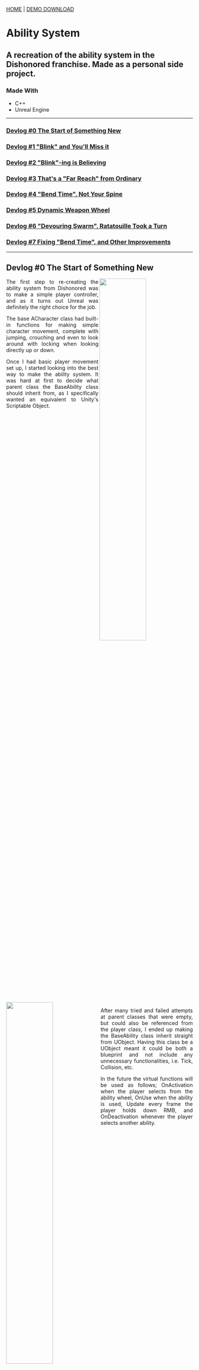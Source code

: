 [HOME](../README.md)
|
[DEMO DOWNLOAD](https://github.com/E-Dawkins/ProjectDemos/releases/tag/Ability-System-Demo-v1.0)
# Ability System

## **A recreation of the ability system in the Dishonored franchise. Made as a personal side project.**

### **Made With**
* C++
* Unreal Engine

---

[comment]: <> (Add link for each new devlog)

### [Devlog #0 The Start of Something New](#devlog-0-the-start-of-something-new-1)
### [Devlog #1 "Blink" and You'll Miss it](#devlog-1-blink-and-youll-miss-it-1)
### [Devlog #2 "Blink"-ing is Believing](#devlog-2-blink-ing-is-believing-1)
### [Devlog #3 That's a "Far Reach" from Ordinary](#devlog-3-thats-a-far-reach-from-ordinary-1)
### [Devlog #4 "Bend Time", Not Your Spine](#devlog-4-bend-time-not-your-spine-1)
### [Devlog #5 Dynamic Weapon Wheel](#devlog-5-dynamic-weapon-wheel-1)
### [Devlog #6 "Devouring Swarm", Ratatouille Took a Turn](#devlog-6-devouring-swarm-ratatouille-took-a-turn-1)
### [Devlog #7 Fixing "Bend Time", and Other Improvements](#devlog-7-fixing-bend-time-and-other-improvements-1)

---

## Devlog #0 The Start of Something New

[comment]: <> (TODO - swap for SimpleController.mp4)
<img src="./assets/TEMP.png" align="right" width="50%"/>

<p align="justify">
    The first step to re-creating the ability system from Dishonored was to make a simple player controller, and as it turns out Unreal was definitely the right choice for the job.
</p>

<p align="justify">
    The base ACharacter class had built-in functions for making simple character movement, complete with jumping, crouching and even to look around with locking when looking directly up or down.
</p>

<p align="justify">
    Once I had basic player movement set up, I started looking into the best way to make the ability system. It was hard at first to decide what parent class the BaseAbility class should inherit from, as I specifically wanted an equivalent to Unity's Scriptable Object.
</p>

<br clear="both"/>

<img src="./assets/Dev0/BaseAbility.png" align="left" width="50%"/>

<p align="justify">
    After many tried and failed attempts at parent classes that were empty, but could also be referenced from the player class, I ended up making the BaseAbility class inherit straight from UObject. Having this class be a UObject meant it could be both a blueprint and not include any unnecessary functionalities, i.e. Tick, Collision, etc.
</p>

<p align="justify">
    In the future the virtual functions will be used as follows; OnActivation when the player selects from the ability wheel, OnUse when the ability is used, Update every frame the player holds down RMB, and OnDeactivation whenever the player selects another ability.
</p>

<br clear="both"/>
<br/>

<p align="justify">
    The BaseAbility class was now completely empty and blueprint-able, this combined with the player controller from earlier created a solid foundation on which to build upon.
</p>

---

## Devlog #1 "Blink" and You'll Miss it

<p align="justify">
    The first ability I wanted to re-create was the iconic blink ability, a seemingly simple teleport mechanic, but oh-boy was it complex! To start with here are a few screenshots of the ability in action:
</p>

<img src="./assets/Dev1/Blink_InAir.jpg" align="left" width="49%"/>
<img src="./assets/Dev1/Blink_IntoCrouch.jpg" float="right" width="49%"/>
<img src="./assets/Dev1/Blink_Mantle.jpg" align="left"width="49%"/>
<p align="justify">
    From these screenshots you can see that the Blink ability has many edge cases. The normal use case (top-left) where the player is not aiming at a surface, and they teleport into the air. The player is aiming at a surface but there is only room to crouch (top-right), they should be teleported there but crouched. And when the player aims at an edge (bottom-left) they should teleport on top of the edge.
</p>

<br clear="both"/>
<br/>
<br/>

<img src="./assets/Dev1/LineTrace.png" align="left" width="50%"/>

<p align = "justify">
    Let's start with the easiest implementation of a teleport mechanic, where you line trace from the players' viewpoint and in the direction that they are looking. If the line trace doesn't hit a surface, easy just teleport them to the end of the line trace, but if the line trace does hit a surface, teleport them to the impact point offset by the impact normal.
</p>

[comment]: <> (TODO - swap for BasicTeleport.mp4)
<img src="./assets/TEMP.png" align="left" width="50%"/>

<p align = "justify">
    Once I had the basic "lazy" teleport working, I started researching the best way to check for the mantle-able edge. But after researching countless other implementations of the Blink mechanic, I found that none of them were truly robust, i.e. one implementation added a force upwards so the player always launched a bit higher than where they were aiming.
</p>

<p align = "justify">
    After many failed attempts at implementing the edge-mantle, I decided to break the problem down into two simple questions. What is a wall? How for are we aiming from the top of a wall?
</p>
<br clear="both"/>
<br/>

<img src="./assets/Dev1/CrossProduct.png" align="right" width="50%"/>

<p align = "justify">
    The former of these questions was actually quite simple to answer, just check the dot product between the impact normal and the global up vector. How does this help us? Well, the dot product of two vectors tells us how aligned they are, so using this knowledge we can determine that a dot product of ~0 means it is a wall. As for the latter, I came up with what I think is a robust solution, a recursive sphere trace. So, starting from the impact point I sphere trace using the up vector of this normal (more on that later), and because a sphere trace in Unreal only hits an object a single time I recall the sphere trace but offset by an amount and add all hits to an out array, the last hit in this array is the top edge and the distance to the top can be calculated.
</p>

<p align = "justify">
    To determine the up vector from the normal, we first consider the normal to be the forward vector of an arbitrary local axis, then getting the cross product of the normal and the global up vector we obtain the local right vector. Then doing one more cross between the original forward vector (normal) and the local right vector we get back the local up vector. Then using this up vector we feed it into the recursive sphere trace, which was much more reliable than just using the global up vector. In the video below, the purple line is the local up vector and the spheres are the recursive trace, turning green when the player can "mantle".
</p>
<br/>

[comment]: <> (TODO - swap for MantleSphereTrace.mp4)
<p align="center">
    <img src="./assets/TEMP.png" width="80%"/>
</p>

<p align = "justify">
    After combining all these methods and implementing a comprehensive head check that takes into account the player crouching, you are left with a rather robust Blink system. There are of course some very specific edge-cases that I feel aren't worth taking the time to correct, but I'm sure it is possible with some extra checks. Below are the edge-cases that I have found.
</p>

<table border="0">
 <tr>
    <td>
        <p align="justify">
            Aiming too far under a platform doesn't let you Blink, and what it should do underneath, happens rare enough.
        </p>
    </td>
    <td>
        <p align="justify">
            Aiming at a very specific point next to another edge, fails all head checks, including crouch checks, happens in very specific circumstances.
        </p>
    </td>
 </tr>
 <tr>
    <td>
        <img src="./assets/Dev1/Blink_UnderPlatform.png"/>
    </td>
    <td>
        <img src="./assets/Dev1/Blink_NextToEdge.png"/>
    </td>
 </tr>
 <tr>
    <td>
        <img src="./assets/Dev1/Blink_UnderPlatform2.png"/>
    </td>
 </tr>
</table>

<p align="justify">
    And after adding a few cursors, I'm only a programmer please don't judge 🙏, it now looks pretty good, complete with everything I set out to do; simple teleport, mantle teleport and teleport-into-crouch. Overall, I am really happy with how it turned out, it was an eye-opening experience into how a "simple" mechanic can actually be quite complex.
</p>

[comment]: <> (TODO - swap for BlinkGameplay.mp4)
<p align="center">
    <img src="./assets/TEMP.png" width="80%"/>
</p>

---

## Devlog #2 "Blink"-ing is Believing

<p align="justify">
    Shortly after writing the last devlog, the edge cases were really bugging me, so I took a step back and realized what the real issue was. Let's think about it for a second, the reason why you couldn't teleport under specific circumstances is because all the head checks failed, right? And so I looked into it, and the teleport location was being set regardless of if the player could actually teleport or not. Adding in a quick check before setting the teleport / cursor locations fixed it! Now the system is 100% reliable and works under every circumstance that I tested, now I'm sure there are some very obscure fail-cases but in normal gameplay how often would they happen? Good enough for me.
</p>

<table border="0">
 <tr>
    <td>
        <p align="justify">
            Aiming far under a platform, now leaves the teleport location in the last spot where it last passed all checks.
        </p>
    </td>
    <td>
        <p align="justify">
            Aiming at a corner now also leaves the teleport location in the last spot where it passed all checks.
        </p>
    </td>
 </tr>
 <tr>
    <td>
        <img src="./assets/Dev2/Blink_UnderPlatform3.png"/>
    </td>
    <td>
        <img src="./assets/Dev2/Blink_NextToEdge2.png"/>
    </td>
 </tr>
</table>

---

## Devlog #3 That's a "Far Reach" from Ordinary

<img src="./assets/Dev3/MoveTowards.PNG" align="right" width="60%"/>

<p align="justify">
    The next ability on the list was very similar to the last, "Far Reach", it's essentially a teleport ability except instead of instantly teleporting to the target location you quickly rush towards it. This at first was difficult to think about, because how do you reliably rush towards an arbitrary point?
</p>
 
<p align="justify">
    My solution was to re-create the Unity function, 'Move Towards', which as the name would suggest moves a value towards another value. The advantage of using this over something like a linear interpolation, is that it doesn't require the start point or the alpha/t value that other interpolation functions do, instead taking in the current, target and max delta.
</p>

<p align="justify">
    Once I had the Move Towards function implemented, it was time to work on resolving the other issues of gravity and velocity carry-over. The gravity problem was solved by setting the players' gravity scale to 0 at the start of the rush and back to 1 at the end of the rush. As for the velocity carry-over, I just store the velocity before the rush, set the players' velocity to 0, and then back to stored velocity after the rush. Here's a short demo of the ability in action:
</p>

[comment]: <> (TODO - swap for FarReachDemo.mkv)
<p align="center">
    <img src="./assets/TEMP.png" width="80%"/>
</p>

---

## Devlog #4 "Bend Time", Not Your Spine

[comment]: <> (TODO - swap for BendTimeSlow.mp4)
<img src="./assets/TEMP.png" align="right" width="50%"/>

<p align="justify">
    'Time' for something a little less challenging, more of a refresher if you will. "Bend Time" does as the name suggests, you can slow time and, with an ability upgrade, stop time as well, but you still move at normal speed. This was an interesting ability to implement, because how does one stop everything but the player?
</p>

<p align="justify">
    I started off by finding a way to slow everything but the player, there are really only two ways to go about a problem like this. Either implement a component every physics body requires, to change their individual custom time dilation (yes, that exists in Unreal), but this approach requires a lot of set-up and I wanted my system to essentially be plug'n'play, with minimal set-up. The other approach was to change the global time dilation, and simply speed up the player so they appear to be moving normally.
</p>

<br/>

[comment]: <> (TODO - swap for BendTimePhysicsBug.mp4)
<img src="./assets/TEMP.png" align="left" width="50%"/>
<img src="./assets/Dev4/1_GlobalDilation.png" align="left" width="50%"/>

<p align="justify">
    I opted for the second approach, as it was actually a relatively simple formula to work out how fast to make the player, or rather what time dilation the player required. But there were two problems with this approach, the formula 1/Global Dilation worked but what if you wanted to stop everything (i.e. Global Dilation = 0), then the result would be division by zero which is a big no-no. And the second being, what to do if time is stopped but you collide with a physics object?
</p>

<p align="justify">
    The division-by-zero problem was relatively easy to solve, instead of setting global dilation to 0 set it to something very small like 0.0001, which would appear to stop time but in reality everything is moving extremely slowly. The collision problem was a bit harder to solve, as no matter what I tried physics objects would get accelerated to an extreme speed when time reverted back to normal. I ended up freezing the physics objects position and stopping physics simulation when the player got close to the object.
</p>

<br/>

<p align="justify">
    After many iterations of this ability, and a lot of collision testing, the ability seems to be about 95% reliable, which could be seen as negative, but I believe that this is good enough for my system. Because if I was going to be making this into a full-fledged game, I would have gone the other route with every actor having some sort of "TimeBendable" component that would be responsible for slowing / stopping each actor. See a demo video below:
</p>

[comment]: <> (TODO - swap for BendTimeDemo.mp4)
<div align="center">
    <img src="./assets/TEMP.png" width="80%"/>
</div>

---

## Devlog #5 Dynamic Weapon Wheel

<table border="0">
 <tr>
    <td>
        <p align="justify">
            Next on the list was to make a weapon wheel, but not just any weapon wheel, a dynamic weapon wheel. By dynamic I mean distributing the wheel icons evenly around the wheel, at run-time. The maths behind a dynamic weapon wheel is relatively simple, just rotate the starting position of item 0 around the wheel center by some amount. The hard part was figuring out how to create the icons at run-time and how to store the item data.
        </p>
    </td>
     <td width="30%">
        <img src="./assets/Dev5/WheelItem_1.png"/>
    </td>
 </tr>
 <tr>
     <td>
        <p align="justify">
            The creation of the wheel icons had me torn between using a button widget, or an image widget. On the one hand, the button widget had hovering built in but from testing having to hover over exactly where the icon was made the wheel finicky to use. Whereas the image approach was easier to manage, but with the obvious disadvantage of not having any hovering capabilities. After figuring out the maths to determine which icon is being pointed at, I decided to use the image widget for each wheel item and manually handle the icon switching between normal and selected.
        </p>
    </td>
    <td width="30%">
        <img src="./assets/Dev5/WheelItem_2.png"/>
    </td>
 </tr>
</table>

<br/>

<p align="justify">
    After getting the creation of the items down, I had to decide which base class to use for storing the wheel item data. Eventually after exploring multiple base classes, the best option was to use the lowest level object possible, the UObject parent class. With this and a WeaponWheel class, inherited from UUserWidget, it was rather trivial to dynamically add the items at run-time and to manually handle the item hovering. All of this combined plus a not-the-best recreation of the icons from Dishonored 2 made for a pretty robust and customizable dynamic weapon wheel.
</p>

### **3 Items**
[comment]: <> (TODO - swap for BendTimeDemo.mp4)
<div align="center">
    <img src="./assets/TEMP.png" width="70%"/>
</div>

<br clear="both"/>

### **9 Items**
[comment]: <> (TODO - swap for BendTimeDemo.mp4)
<div align="center">
    <img src="./assets/TEMP.png" width="70%"/>
</div>

<br clear="both"/>

---

## Devlog #6 "Devouring Swarm", Ratatouille Took a Turn

[comment]: <> (TODO - swap for SwarmFX.mp4)
<img src="./assets/TEMP.png" align="right" width="50%"/>

<p align="justify">
    After finishing the weapon wheel I was stuck on what ability to re-create next. I wanted something challenging but not too hard to implement, but there was one problem, almost all the other abilities required an enemy to use. So, it was finally time to add some enemies to the game, spice it up a bit.
</p>

<p align="justify">
    As for the swarm itself, I decided to split up the process into an AI controlled character and a swirling particle system of rats. The particle system was, for me at least, the hard part as I am a programmer not an artist. Lucky enough for me Unreal's Niagara system had the exact module I needed, the "Vortex Force" module. This module did more than I initially thought, as for some reason there is also a "Vortex Velocity" module, the key difference being that the force module also applies a force that pulls the particles towards some origin point. That module along with a rat mesh and a couple custom modules made for a pretty convincing rat swarm effect.
</p>

<br clear="both"/>

<img src="./assets/Dev6/BloodSprayFX.gif" align="left" width="40%"/>

<p align="justify">
    Now all that was left was to make an AI that could; target enemies, devour their corpses and wander when no enemies are left. Wandering was very simple, Unreal's navigation system has a find random point in reachable radius function that, as the name suggests, finds a random point within some radius that is also reachable.
</p>

<p align="justify">
    The targeting enemies required a bit more setup, I opted to go with an enemy manager that held a list of pointers to enemies, this list was populated at the beginning of each level. Of course, this probably isn't the most efficient way to handle an enemy manager, but it worked with minimal set-up regardless of the level. Once the enemy manager was set-up, I added a global function to find the nearest enemy to some arbitrary point, and then just like that the rats could 'attack enemies'.
</p>

<p align="justify">
    The last step was to make a blood spray particle effect for when the rats 'ate' corpses. Again this was hard for me as I don't have that much experience using the Niagara particle system. But I knew how I wanted it to look and that made it much, much easier to develop. Essentially there's a blood spray sprite where multiple of them are spawned at a random rotation around the emitter center, growing and shrinking over their lifetime. Finally, some extra particles are spawned with a velocity in a cone upwards to add more of a 'splash' effect.
</p>

<br clear="both"/>

<p align="justify">
    All of these systems (plus a nifty ghost swarm cursor) accumulated to create a pretty robust and good-looking rat swarm, that could both attack and 'devour' enemies. This whole ability was a bit different from what I usually do, combining FX with AI to create something unique, but surprisingly I enjoyed making it and found it a fun challenge  to overcome.
</p>

[comment]: <> (TODO - swap for SwarmFX_AI.mp4)
<div align="center">
    <img src="./assets/TEMP.png" width="80%"/>
</div>

---

## Devlog #7 Fixing "Bend Time", and Other Improvements

[comment]: <> (TODO - swap for SnappyCrouch.mp4)
<img src="./assets/TEMP.png" align="right" width="50%"/>

<p align="justify">
    Following the "Devouring Swarm" implementation, I took a short break from this project to focus on other more important things. But when I returned to it, I realized there were several issues that needed to be addressed, the movement needed some quality-of-life changes and most importantly the "Bend Time" mechanic would consistently produce physics mishaps.
</p>

<p align="justify">
    The first issue I had with the project was the snappy / limiting movement. To solve the limiting movement problem, I implemented a simple sliding mechanic which would allow the player to go from running into a slide and then into crouching. Just by adding this simple mechanic the player movement was considerably smoother and felt much more enjoyable to play around with. By 'snappy' movement I think its' best to show you, as you can see in the video the player camera instantly snapped from standing height to crouching height. This made the player movement feel sloppy and un-polished.
</p>

<br clear="both"/>

<img src="./assets/Dev7/BTSystem.png" align="left" width="50%"/>

<p align="justify">
    The "Bend Time" mechanic has always been a problem ever since I started implementing it, so I thought the best thing to do was for a full re-work. I started with stripping back everything that I deemed unimportant, and migrated existing code into a new BendTimeManager. This manager would be responsible for actually driving the "Bend Time" mechanics, this manager coupled with a new component made the system much more managable and, more importantly, easily modifiable.
</p>

<p align="justify">
    I did, however, keep the existing slow time code because that worked flawlessly, the real issue with the physics mishaps happened when I set the global time dilation to a tiny amount. The physics system would take this tiny amount, i.e. 0.00001, and apply its' inverse to each rigidbody when I set the dilation back to 1, essentially multiplying any existing velocities by 1/0.00001 = 100,000. This of course made sensitive physics bodies like the ragdoll-ed enemies go flying when time was un-frozen.
</p>

<p align="justify">
    I decided that the best course of action was to actually freeze every object with the BendTimeComponent. This may sound trivial but let me break down a few of the common obstacles, freezing position and velocity, then retaining it afterwards, stopping AI behaviors, pausing particle systems, etc. As you can see, it required a more modular approach, and so I came up with the idea of handlers, each one taking care of one of the aforementioned obstacles, i.e. one for freezing position + velocity and one for pausing particle systems.
</p>

<br clear="both"/>

<p align="justify">
    After implementing the smoother movement and a full re-work of the freeze time mechanic, I was a lot happier with the state of my Dishonored recreation. The manager and component combo made this ability an interesting problem with an even more interesting solution, and the mechanic was similar enough to the actual Bend Time mechanic that I can happily leave it be.
</p>

[comment]: <> (TODO - swap for NewBendTime.mp4)
<div align="center">
    <img src="./assets/TEMP.png" width="80%"/>
</div>

---